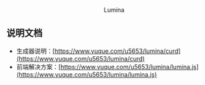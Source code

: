 <p align="center">Lumina</p>

## 说明文档

- 生成器说明：[https://www.yuque.com/u5653/lumina/curd](https://www.yuque.com/u5653/lumina/curd)
- 前端解决方案：[https://www.yuque.com/u5653/lumina/lumina.js](https://www.yuque.com/u5653/lumina/lumina.js)


